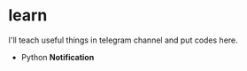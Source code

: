 # learn

I'll teach useful things in telegram channel and put codes here.

- Python
**Notification**
